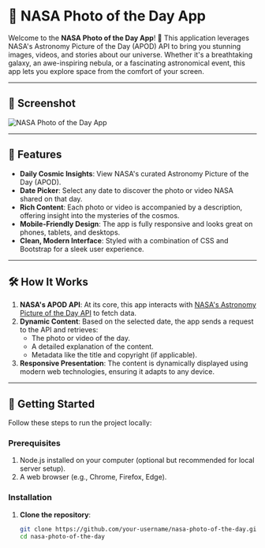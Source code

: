 # 🌌 NASA Photo of the Day App

Welcome to the **NASA Photo of the Day App**! 🚀 This application leverages NASA's Astronomy Picture of the Day (APOD) API to bring you stunning images, videos, and stories about our universe. Whether it's a breathtaking galaxy, an awe-inspiring nebula, or a fascinating astronomical event, this app lets you explore space from the comfort of your screen.

---

## 🎨 Screenshot

![NASA Photo of the Day App](./img/screenshot.png)

---

## 🌟 Features

- **Daily Cosmic Insights**: View NASA's curated Astronomy Picture of the Day (APOD).
- **Date Picker**: Select any date to discover the photo or video NASA shared on that day.
- **Rich Content**: Each photo or video is accompanied by a description, offering insight into the mysteries of the cosmos.
- **Mobile-Friendly Design**: The app is fully responsive and looks great on phones, tablets, and desktops.
- **Clean, Modern Interface**: Styled with a combination of CSS and Bootstrap for a sleek user experience.

---

## 🛠️ How It Works

1. **NASA's APOD API**: At its core, this app interacts with [NASA's Astronomy Picture of the Day API](https://api.nasa.gov/) to fetch data.
2. **Dynamic Content**: Based on the selected date, the app sends a request to the API and retrieves:
   - The photo or video of the day.
   - A detailed explanation of the content.
   - Metadata like the title and copyright (if applicable).
3. **Responsive Presentation**: The content is dynamically displayed using modern web technologies, ensuring it adapts to any device.


---

## 🚀 Getting Started

Follow these steps to run the project locally:

### Prerequisites

1. Node.js installed on your computer (optional but recommended for local server setup).
2. A web browser (e.g., Chrome, Firefox, Edge).

### Installation

1. **Clone the repository**:
   ```bash
   git clone https://github.com/your-username/nasa-photo-of-the-day.git
   cd nasa-photo-of-the-day
